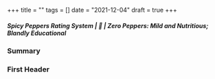 +++
title = ""
tags = []
date = "2021-12-04"
draft = true
+++

##### Spicy Peppers Rating System | 🚫 | Zero Peppers: Mild and Nutritious; Blandly Educational

### Summary

### First Header
